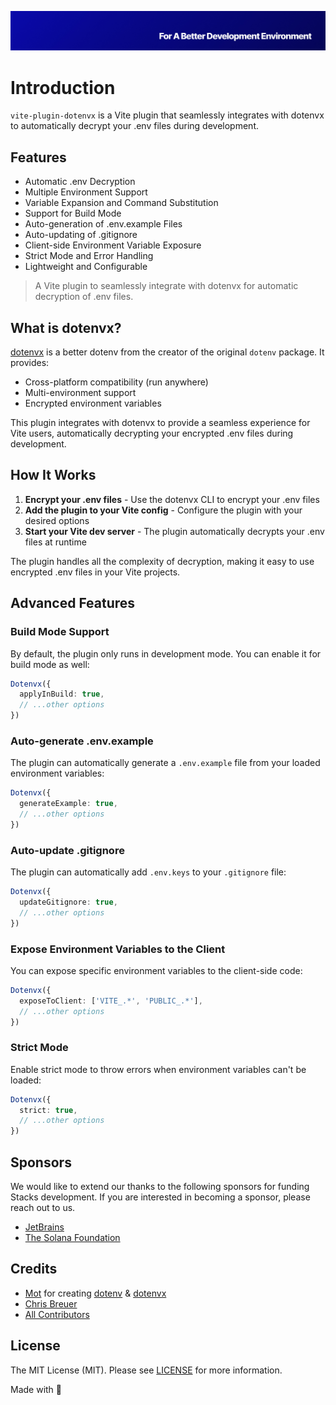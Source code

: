 ![Social Card of this repo](https://github.com/stacksjs/vite-plugin-dotenvx/blob/main/.github/art/cover.jpg?raw=true)

# Introduction

`vite-plugin-dotenvx` is a Vite plugin that seamlessly integrates with dotenvx to automatically decrypt your .env files during development.

## Features

- Automatic .env Decryption
- Multiple Environment Support
- Variable Expansion and Command Substitution
- Support for Build Mode
- Auto-generation of .env.example Files
- Auto-updating of .gitignore
- Client-side Environment Variable Exposure
- Strict Mode and Error Handling
- Lightweight and Configurable

> A Vite plugin to seamlessly integrate with dotenvx for automatic decryption of .env files.

## What is dotenvx?

[dotenvx](https://dotenvx.com) is a better dotenv from the creator of the original `dotenv` package. It provides:

- Cross-platform compatibility (run anywhere)
- Multi-environment support
- Encrypted environment variables

This plugin integrates with dotenvx to provide a seamless experience for Vite users, automatically decrypting your encrypted .env files during development.

## How It Works

1. **Encrypt your .env files** - Use the dotenvx CLI to encrypt your .env files
2. **Add the plugin to your Vite config** - Configure the plugin with your desired options
3. **Start your Vite dev server** - The plugin automatically decrypts your .env files at runtime

The plugin handles all the complexity of decryption, making it easy to use encrypted .env files in your Vite projects.

## Advanced Features

### Build Mode Support

By default, the plugin only runs in development mode. You can enable it for build mode as well:

```ts
Dotenvx({
  applyInBuild: true,
  // ...other options
})
```

### Auto-generate .env.example

The plugin can automatically generate a `.env.example` file from your loaded environment variables:

```ts
Dotenvx({
  generateExample: true,
  // ...other options
})
```

### Auto-update .gitignore

The plugin can automatically add `.env.keys` to your `.gitignore` file:

```ts
Dotenvx({
  updateGitignore: true,
  // ...other options
})
```

### Expose Environment Variables to the Client

You can expose specific environment variables to the client-side code:

```ts
Dotenvx({
  exposeToClient: ['VITE_.*', 'PUBLIC_.*'],
  // ...other options
})
```

### Strict Mode

Enable strict mode to throw errors when environment variables can't be loaded:

```ts
Dotenvx({
  strict: true,
  // ...other options
})
```

## Sponsors

We would like to extend our thanks to the following sponsors for funding Stacks development. If you are interested in becoming a sponsor, please reach out to us.

- [JetBrains](https://www.jetbrains.com/)
- [The Solana Foundation](https://solana.com/)

## Credits

- [Mot](https://github.com/motdotla) for creating [dotenv](https://github.com/motdotla/dotenv) & [dotenvx](https://github.com/dotenvx/dotenvx)
- [Chris Breuer](https://github.com/chrisbbreuer)
- [All Contributors](https://github.com/stacksjs/vite-plugin-dotenvx/contributors)

## License

The MIT License (MIT). Please see [LICENSE](/license) for more information.

Made with 💙
